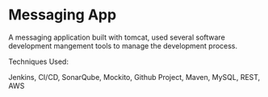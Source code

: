 # Messaging App
A messaging application built with tomcat, used several software development mangement tools to manage the development process.

Techniques Used:

Jenkins, CI/CD, SonarQube, Mockito, Github Project, Maven, MySQL, REST, AWS
